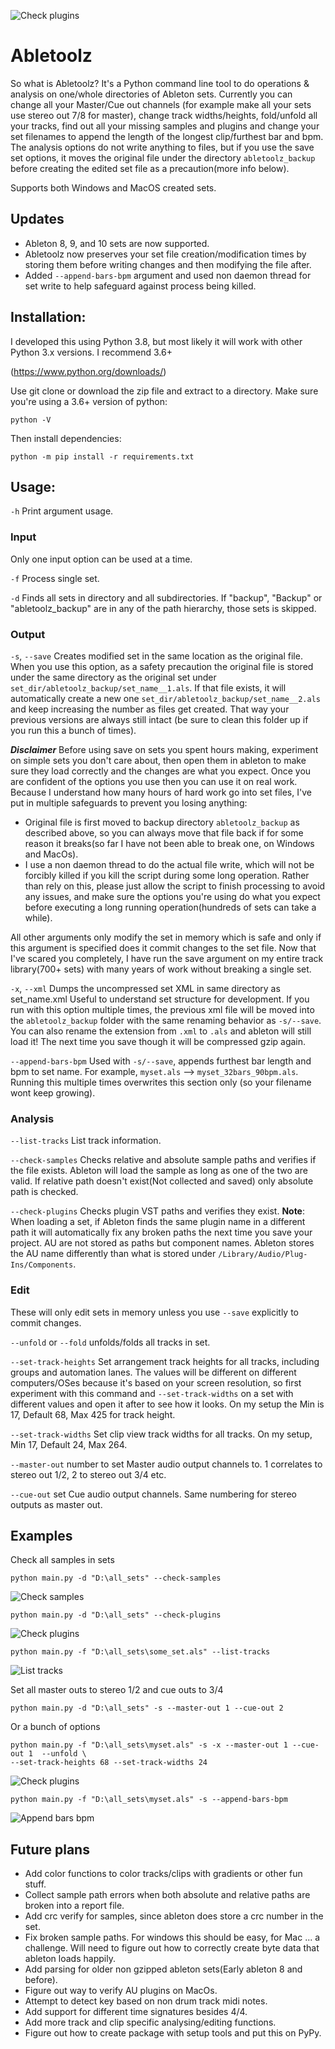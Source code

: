 ![Check plugins](/doc/top.png)
# Abletoolz

So what is Abletoolz? It's a Python command line tool to do operations & analysis on one/whole directories of Ableton
sets. Currently you can change all your Master/Cue out channels (for example make all your sets use 
stereo out 7/8 for master), change track widths/heights, fold/unfold all your tracks, find out all your missing 
samples and plugins and change your set filenames to append the length of the longest clip/furthest bar and bpm. The 
analysis options do not write anything to files, but if you use the save set options, it moves the original file 
under the directory `abletoolz_backup` before creating the edited set file as a precaution(more info below).

Supports both Windows and MacOS created sets.

## Updates
- Ableton 8, 9, and 10 sets are now supported.
- Abletoolz now preserves your set file creation/modification times by storing them before writing changes and then 
modifying the file after.
- Added `--append-bars-bpm` argument and used non daemon thread for set write to help safeguard against process being 
killed.

## Installation:
I developed this using Python 3.8, but most likely it will work with other Python 3.x versions. I recommend 3.6+

(https://www.python.org/downloads/)

Use git clone or download the zip file and extract to a directory.
Make sure you're using a 3.6+ version of python:
```
python -V
```
Then install dependencies:
```
python -m pip install -r requirements.txt
```

## Usage:
`-h` Print argument usage.

### Input
Only one input option can be used at a time.

`-f` Process single set.

`-d` Finds all sets in directory and all subdirectories. If "backup", "Backup" or "abletoolz_backup" are in any 
of the path hierarchy, those sets is skipped.

### Output
`-s`, `--save` 
Creates modified set in the same location as the original file. When you use this option, as a safety precaution the original file is stored under the same 
directory as the original set under `set_dir/abletoolz_backup/set_name__1.als`. If that file exists, it will automatically 
create a new one `set_dir/abletoolz_backup/set_name__2.als` and keep increasing the number as files get created. That 
way your previous versions are always still intact (be sure to clean this folder up if you run this a bunch of times).

***Disclaimer*** Before using save on sets you spent hours making, experiment on simple sets you don't care about,
then open them in ableton to make sure they load correctly and the changes are what you expect. Once you are confident 
of the options you use then you can use it on real work. Because I understand how many hours of hard work go into set files, 
I've put in multiple safeguards to prevent you losing anything:
- Original file is first moved to backup directory `abletoolz_backup` as described above, so you can always move that 
file back if for some reason it breaks(so far I have not been able to break one, on Windows and MacOs).
- I use a non daemon thread to do the actual file write, which will not be forcibly killed if you kill the script 
during some long operation. Rather than rely on this, please just allow the script to finish processing to avoid any 
issues, and make sure the options you're using do what you expect before executing a long running operation(hundreds 
of sets can take a while). 

All other arguments only modify the set in memory which is safe and 
only if this argument is specified does it commit changes to the set file. Now that I've scared you completely, I have 
run the save argument on my entire track library(700+ sets) with many years of work without breaking a single set. 

`-x`, `--xml`  Dumps the uncompressed set XML in same directory as set_name.xml Useful to understand set structure for 
development. If you run with this option multiple times, the previous xml file will be moved into the `abletoolz_backup` 
folder with the same renaming behavior as `-s/--save`. You can also rename the extension from `.xml` to `.als` and ableton
will still load it! The next time you save though it will be compressed gzip again.

`--append-bars-bpm` Used with `-s/--save`, appends furthest bar length and bpm to set name. For example, 
`myset.als` --> `myset_32bars_90bpm.als`. Running this multiple times overwrites this section only (so your filename 
wont keep growing).

### Analysis
`--list-tracks` List track information.

`--check-samples` Checks relative and absolute sample paths and verifies if the file exists. Ableton will load the 
sample as long as one of the two are valid. If relative path doesn't exist(Not collected and saved) only absolute path 
is checked.

`--check-plugins` Checks plugin VST paths and verifies they exist. **Note**: When loading a set, if Ableton finds the 
same plugin name in a different path it will automatically fix any broken paths the next time you save your project. 
AU are not stored as paths but component names. Ableton stores the AU name differently than what is stored under
`/Library/Audio/Plug-Ins/Components`.

### Edit
These will only edit sets in memory unless you use `--save` explicitly to commit changes.

`--unfold` or `--fold` unfolds/folds all tracks in set.

`--set-track-heights`  Set arrangement track heights for all tracks, including groups and automation lanes. The values 
will be different on different computers/OSes because it's based on your screen resolution, so first experiment 
with this command and `--set-track-widths` on a set with different values and open it after to see how it looks. On my
setup the Min is 17, Default 68, Max 425 for track height.

`--set-track-widths` Set clip view track widths for all tracks. On my setup, Min 17, Default 24, Max 264. 

`--master-out` number to set Master audio output channels to. 1 correlates to stereo out 1/2, 2 to stereo out 3/4 etc.

`--cue-out` set Cue audio output channels. Same numbering for stereo outputs as master out.

## Examples
Check all samples in sets
```
python main.py -d "D:\all_sets" --check-samples
```
![Check samples](/doc/check_samples.png)


```
python main.py -d "D:\all_sets" --check-plugins
```
![Check plugins](/doc/check_plugins.png)

```
python main.py -f "D:\all_sets\some_set.als" --list-tracks
```
![List tracks](/doc/track_list.png)

Set all master outs to stereo 1/2 and cue outs to 3/4
```
python main.py -d "D:\all_sets" -s --master-out 1 --cue-out 2
```

Or a bunch of options
```
python main.py -f "D:\all_sets\myset.als" -s -x --master-out 1 --cue-out 1  --unfold \
--set-track-heights 68 --set-track-widths 24 
```
![Check plugins](/doc/everything.png)

```
python main.py -f "D:\all_sets\myset.als" -s --append-bars-bpm
```
![Append bars bpm](/doc/append_bars_bpm.png)

## Future plans
- Add color functions to color tracks/clips with gradients or other fun stuff.
- Collect sample path errors when both absolute and relative paths are broken into a report file.
- Add crc verify for samples, since ableton does store a crc number in the set.
- Fix broken sample paths. For windows this should be easy, for Mac ... a challenge. Will need to figure out how to 
correctly create byte data that ableton loads happily.
- Add parsing for older non gzipped ableton sets(Early ableton 8 and before).
- Figure out way to verify AU plugins on MacOs.
- Attempt to detect key based on non drum track midi notes.
- Add support for different time signatures besides 4/4.
- Add more track and clip specific analysing/editing functions.
- Figure out how to create package with setup tools and put this on PyPy.
